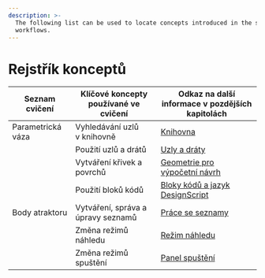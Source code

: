 ```yaml
---
description: >-
  The following list can be used to locate concepts introduced in the sample
  workflows.
---
```


# Rejstřík konceptů

| Seznam cvičení | Klíčové koncepty používané ve cvičení | Odkaz na další informace v pozdějších kapitolách |
| ---------------- | ------------------------------------ | ---------------------------------------------------------------------------------------------------------- |
| Parametrická váza | Vyhledávání uzlů v knihovně | [Knihovna](../3\_user\_interface/2-library.md) |
|                  | Použití uzlů a drátů | [Uzly a dráty](../4\_nodes\_and\_wires/) |
|                  | Vytváření křivek a povrchů | [Geometrie pro výpočetní návrh](../5\_essential\_nodes\_and\_concepts/5-2\_geometry-for-computational-design/) |
|                  | Použití bloků kódů | [Bloky kódů a jazyk DesignScript](../8\_coding\_in\_dynamo/8-1\_code-blocks-and-design-script/) |
| Body atraktoru | Vytváření, správa a úpravy seznamů | [Práce se seznamy](../5\_essential\_nodes\_and\_concepts/5-4\_designing-with-lists/) |
|                  | Změna režimů náhledu | [Režim náhledu](../3\_user\_interface/1-workspace.md#preview-mode) |
|                  | Změna režimů spuštění | [Panel spuštění](../3\_user\_interface/#execution-bar) |
